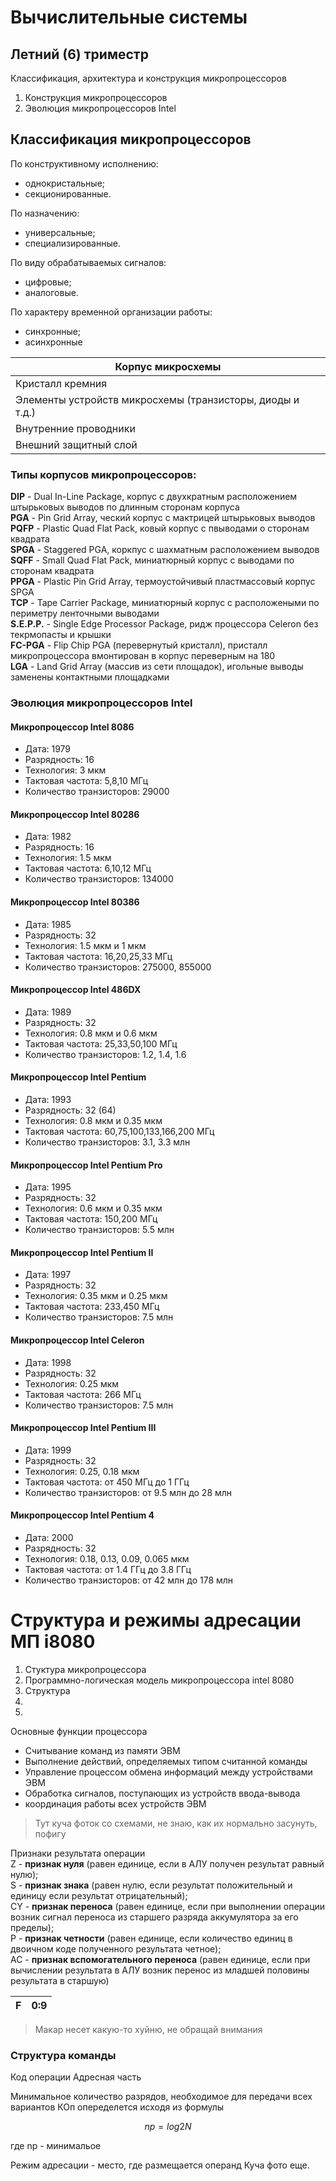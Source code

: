 # Вычислительные системы
## Летний (6) триместр
Классификация, архитектура и конструкция микропроцессоров
1. Конструкция микропроцессоров
2. Эволюция микропроцессоров Intel

## Классификация микропроцессоров
По конструктивному исполнению:
 - однокристальные;
 - секционированные.

По назначению:
 - универсальные;
 - специализированные.

По виду обрабатываемых сигналов:
 - цифровые;
 - аналоговые.

По характеру временной организации работы:
 - синхронные;
 - асинхронные

|Корпус микросхемы|
|-|
|Кристалл кремния|
|Элементы устройств микросхемы (транзисторы, диоды и т.д.)|
|Внутренние проводники|
|Внешний защитный слой|

### Типы корпусов микропроцессоров:<br>
**DIP** - Dual In-Line Package, корпус с двухкратным расположением штырьковых выводов по длинным сторонам корпуса<br>
**PGA** - Pin Grid Array, ческий корпус с мактрицей штырьковых выводов<br>
**PQFP** - Plastic Quad Flat Pack, ковый корпус с пвыводами о сторонам квадрата<br>
**SPGA** - Staggered PGA, коркпус с шахматным расположением выводов<br>
**SQFF** - Small Quad Flat Pack, миниатюрный корпус с выводами по сторонам квадрата<br>
**PPGA** - Plastic Pin Grid Array, термоустойчивый пластмассовый корпус SPGA<br>
**TCP** - Tape Carrier Package, миниатюрный корпус с расположеными по периметру ленточными выводами<br>
**S.E.P.P.** - Single Edge Processor Package, ридж процессора Celeron без текрмопасты и крышки<br>
**FC-PGA** - Flip Chip PGA (перевернутый кристалл), присталл микропроцессора вмонтирован в корпус переверным на 180<br>
**LGA** - Land Grid Array (массив из сети площадок), игольные выводы заменены контактными площадками<br>

### Эволюция микропроцессоров Intel
#### Микропроцессор Intel 8086
 - Дата: 1979
 - Разрядность: 16
 - Технология: 3 мкм
 - Тактовая частота: 5,8,10 МГц
 - Количество транзисторов: 29000

 #### Микропроцессор Intel 80286
 - Дата: 1982
 - Разрядность: 16
 - Технология: 1.5 мкм
 - Тактовая частота: 6,10,12 МГц
 - Количество транзисторов: 134000

 #### Микропроцессор Intel 80386
 - Дата: 1985
 - Разрядность: 32
 - Технология: 1.5 мкм и 1 мкм
 - Тактовая частота: 16,20,25,33 МГц
 - Количество транзисторов: 275000, 855000

  #### Микропроцессор Intel 486DX
 - Дата: 1989
 - Разрядность: 32
 - Технология: 0.8 мкм и 0.6 мкм
 - Тактовая частота: 25,33,50,100 МГц
 - Количество транзисторов: 1.2, 1.4, 1.6

  #### Микропроцессор Intel Pentium
 - Дата: 1993
 - Разрядность: 32 (64)
 - Технология: 0.8 мкм и 0.35 мкм
 - Тактовая частота: 60,75,100,133,166,200 МГц
 - Количество транзисторов: 3.1, 3.3 млн

  #### Микропроцессор Intel Pentium Pro
 - Дата: 1995
 - Разрядность: 32
 - Технология: 0.6 мкм и 0.35 мкм
 - Тактовая частота: 150,200 МГц
 - Количество транзисторов: 5.5 млн

  #### Микропроцессор Intel Pentium II
 - Дата: 1997
 - Разрядность: 32
 - Технология: 0.35 мкм и 0.25 мкм
 - Тактовая частота: 233,450 МГц
 - Количество транзисторов: 7.5 млн

  #### Микропроцессор Intel Celeron
 - Дата: 1998
 - Разрядность: 32
 - Технология: 0.25 мкм
 - Тактовая частота: 266 МГц
 - Количество транзисторов: 7.5 млн

  #### Микропроцессор Intel Pentium III
 - Дата: 1999
 - Разрядность: 32
 - Технология: 0.25, 0.18 мкм
 - Тактовая частота: от 450 МГц до 1 ГГц
 - Количество транзисторов: от 9.5 млн до 28 млн

  #### Микропроцессор Intel Pentium 4
 - Дата: 2000
 - Разрядность: 32
 - Технология: 0.18, 0.13, 0.09, 0.065 мкм
 - Тактовая частота: от 1.4 ГГц до 3.8 ГГц
 - Количество транзисторов: от 42 млн до 178 млн

 # Структура и режимы адресации МП i8080
 1. Стуктура микропроцессора
 2. Программно-логическая модель микропроцессора intel 8080
 3. Структура 
 4.
 5.

 Основные функции процессора
  - Считывание команд из памяти ЭВМ
  - Выполнение действий, определяемых типом считанной команды
  - Управление процессом обмена информаций между устройствами ЭВМ
  - Обработка сигналов, поступающих из устройств ввода-вывода
  - координация работы всех устройств ЭВМ 

  >Тут куча фоток со схемами, не знаю, как их нормально засунуть, пофигу

  Признаки результата операции<br>
  Z - **признак нуля** (равен единице, если в АЛУ получен результат равный нулю);<br>
  S - **признак знака** (равен нулю, если результат положительный и единицу если результат отрицательный);<br>
  CY - **признак переноса** (равен единице, если при выполнении операции возник сигнал переноса из старшего разряда аккумулятора за его пределы);<br>
  P - **признак четности** (равен единице, если количество единиц в двоичном коде полученного результата четное);<br>
  AC - **признак вспомогательного переноса** (равен единице, если при вычислении результата в АЛУ возник перенос из младшей половины результата в старшую)

  |F|0:9|
  |-|-|
  >Макар несет какую-то хуйню, не обращай внимания

  ### Структура команды
  Код операции Адресная часть

  Минимальное количество разрядов, необходимое для передачи всех вариантов КОп опеределется исходя из формулы<br>

  $$ np = log2N  $$
  
  где np - минимальое

  Режим адресации - место, где размещается операнд
  Куча фото еще.


